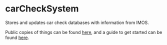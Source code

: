 # carCheckSystem

Stores and updates car check databases with information from IMOS.

Public copies of things can be found [here](https://drive.google.com/drive/folders/1HnVDuuphyQnM2Qdk_SFgnXxUgT-xUA0z), and a guide to get started can be found [here](getting-started.md).
